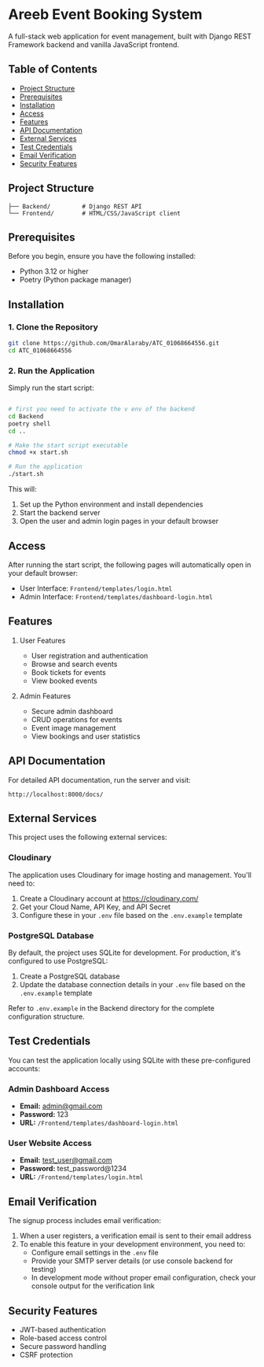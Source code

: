 # Areeb Event Booking System

A full-stack web application for event management, built with Django REST Framework backend and vanilla JavaScript frontend.

## Table of Contents
- [Project Structure](#project-structure)
- [Prerequisites](#prerequisites)
- [Installation](#installation)
- [Access](#access)
- [Features](#features)
- [API Documentation](#api-documentation)
- [External Services](#external-services)
- [Test Credentials](#test-credentials)
- [Email Verification](#email-verification)
- [Security Features](#security-features)

## Project Structure

```
├── Backend/         # Django REST API
└── Frontend/        # HTML/CSS/JavaScript client
```

## Prerequisites

Before you begin, ensure you have the following installed:
- Python 3.12 or higher
- Poetry (Python package manager)

## Installation

### 1. Clone the Repository

```bash
git clone https://github.com/OmarAlaraby/ATC_01068664556.git
cd ATC_01068664556
```

### 2. Run the Application

Simply run the start script:

```bash

# first you need to activate the v env of the backend
cd Backend
poetry shell
cd ..

# Make the start script executable
chmod +x start.sh

# Run the application
./start.sh
```

This will:
1. Set up the Python environment and install dependencies
2. Start the backend server
3. Open the user and admin login pages in your default browser

## Access

After running the start script, the following pages will automatically open in your default browser:
- User Interface: `Frontend/templates/login.html`
- Admin Interface: `Frontend/templates/dashboard-login.html`

## Features

1. User Features
   - User registration and authentication
   - Browse and search events
   - Book tickets for events
   - View booked events

2. Admin Features
   - Secure admin dashboard
   - CRUD operations for events
   - Event image management
   - View bookings and user statistics

## API Documentation

For detailed API documentation, run the server and visit:
```
http://localhost:8000/docs/
```

## External Services

This project uses the following external services:

### Cloudinary
The application uses Cloudinary for image hosting and management. You'll need to:
1. Create a Cloudinary account at https://cloudinary.com/
2. Get your Cloud Name, API Key, and API Secret
3. Configure these in your `.env` file based on the `.env.example` template

### PostgreSQL Database
By default, the project uses SQLite for development. For production, it's configured to use PostgreSQL:
1. Create a PostgreSQL database
2. Update the database connection details in your `.env` file based on the `.env.example` template

Refer to `.env.example` in the Backend directory for the complete configuration structure.

## Test Credentials

You can test the application locally using SQLite with these pre-configured accounts:

### Admin Dashboard Access
- **Email:** admin@gmail.com
- **Password:** 123
- **URL:** `/Frontend/templates/dashboard-login.html`

### User Website Access
- **Email:** test_user@gmail.com
- **Password:** test_password@1234
- **URL:** `/Frontend/templates/login.html`

## Email Verification

The signup process includes email verification:
1. When a user registers, a verification email is sent to their email address
2. To enable this feature in your development environment, you need to:
   - Configure email settings in the `.env` file
   - Provide your SMTP server details (or use console backend for testing)
   - In development mode without proper email configuration, check your console output for the verification link

## Security Features

- JWT-based authentication
- Role-based access control
- Secure password handling
- CSRF protection